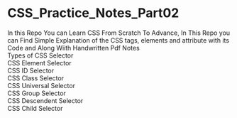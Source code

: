 # CSS_Practice_Notes_Part02
In this Repo You can Learn CSS From Scratch To Advance, In This Repo you can Find Simple Explanation of the CSS tags, elements and attribute with its Code and Along Wiith Handwritten Pdf Notes<br>
Types of CSS Selector<br>
CSS Element Selector<br>
CSS ID Selector<br>
CSS Class Selector<br>
CSS Universal Selector<br>
CSS Group Selector<br>
CSS Descendent Selector<br>
CSS Child Selector 
